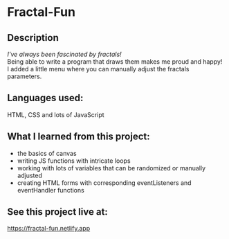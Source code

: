 # Fractal-Fun

## Description ##

*I've always been fascinated by fractals!*\
Being able to write a program that draws them makes me proud and happy! 
I added a little menu where you can manually adjust the fractals parameters. 

## Languages used: ##

HTML, CSS and lots of JavaScript

## What I learned from this project: ##

* the basics of canvas 
* writing JS functions with intricate loops
* working with lots of variables that can be randomized or manually adjusted
* creating HTML forms with corresponding eventListeners and eventHandler functions

## See this project live at:
https://fractal-fun.netlify.app
